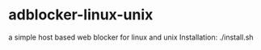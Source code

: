 # adblocker-linux-unix
a simple host based web blocker for linux and unix
 Installation: 
 ./install.sh
